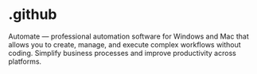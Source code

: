 # .github
Automate — professional automation software for Windows and Mac that allows you to create, manage, and execute complex workflows without coding. Simplify business processes and improve productivity across platforms.
